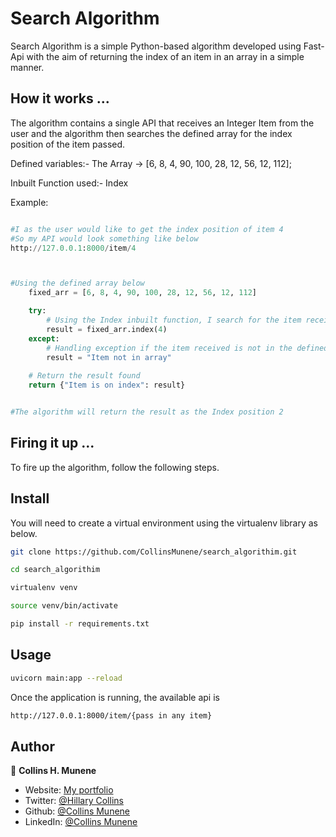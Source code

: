 # Search Algorithm

Search Algorithm is a simple Python-based algorithm developed using Fast-Api with the aim of returning the index of an item in an array in a simple manner.

## How it works ...

The algorithm contains a single API that receives an Integer Item from the user and the algorithm then searches the defined array for the index position of the item passed.

Defined variables:-
   The Array -> [6, 8, 4, 90, 100, 28, 12, 56, 12, 112];

Inbuilt Function used:- Index


 
Example:
```python

#I as the user would like to get the index position of item 4
#So my API would look something like below
http://127.0.0.1:8000/item/4



#Using the defined array below
    fixed_arr = [6, 8, 4, 90, 100, 28, 12, 56, 12, 112]

    try:
        # Using the Index inbuilt function, I search for the item received in the defined array.
        result = fixed_arr.index(4)
    except:
        # Handling exception if the item received is not in the defined array.
        result = "Item not in array"
    
    # Return the result found
    return {"Item is on index": result}


#The algorithm will return the result as the Index position 2

```

## Firing it up ...

To fire up the algorithm, follow the following steps.

## Install
You will need to create a virtual environment using the virtualenv library as below.
```sh
git clone https://github.com/CollinsMunene/search_algorithim.git

cd search_algorithim 

virtualenv venv

source venv/bin/activate

pip install -r requirements.txt
```

## Usage

```sh
uvicorn main:app --reload
```

Once the application is running, the available api is 
```sh
http://127.0.0.1:8000/item/{pass in any item}
```

## Author

👤 **Collins H. Munene**

* Website: [My portfolio](https://collinsmunene.github.io/collinshillary.github.io/)
* Twitter: [@Hillary Collins](https://twitter.com/HillaryCollns)
* Github: [@Collins Munene](https://github.com/CollinsMunene)
* LinkedIn: [@Collins Munene](https://linkedin.com/in/collins-hillary-munene)